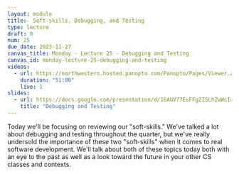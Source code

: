 ```yaml
---
layout: module
title:  Soft-skills, Debugging, and Testing
type: lecture
draft: 0
num: 25
due_date: 2023-11-27
canvas_title: Monday - Lecture 25 - Debugging and Testing
canvas_id: monday-lecture-25-debugging-and-testing
videos:
  - url: https://northwestern.hosted.panopto.com/Panopto/Pages/Viewer.aspx?id=64912efa-80df-41ab-a4f4-b0780012e491&start=120
    duration: "51:00"
    live: 1
slides:
  - url: https://docs.google.com/presentation/d/16AUV77EsFFg2I5LhZwWcIaW_SNh5rGXcSvMo_cfOE_c/edit?usp=sharing
    title: "Debugging and Testing"
---
```


Today we'll be focusing on reviewing our "soft-skills." We've talked a lot about debugging and testing throughout the quarter, but we've really undersold the importance of these two "soft-skills" when it comes to real software development. We'll talk about both of these topics today both with an eye to the past as well as a look toward the future in your other CS classes and contexts.